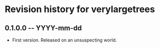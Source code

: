 # Revision history for verylargetrees

## 0.1.0.0  -- YYYY-mm-dd

* First version. Released on an unsuspecting world.

